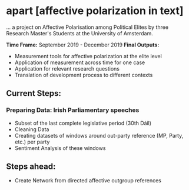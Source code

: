 # apart [affective polarization in text]
... a project on Affective Polarisation among Political Elites by three Research Master's Students at the University of Amsterdam.

__Time Frame:__ September 2019 - December 2019
__Final Outputs:__ 
* Measurement tools for affective polarization at the elite level
* Application of measurement across time for one case
* Application for relevant research questions
* Translation of development process to different contexts

## Current Steps:
### Preparing Data: Irish Parliamentary speeches
* Subset of the last complete legislative period (30th Dáil)
* Cleaning Data
* Creating datasets of windows around out-party reference (MP, Party, etc.) per party
* Sentiment Analysis of these windows

## Steps ahead:
* Create Network from directed affective outgroup references

